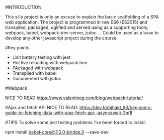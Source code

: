 #INTRODUCTION

This silly project is only an excuse to explain the basic scaffolding of a SPA web application.
The project is programmed in raw ES6 (ES2015) and transpiled, packaged, uglified and served using as a supporting tools; webpack, babel, webpack-dev-server, jsdoc ...
Could be used as a base to develop any other javascript project during the course

#Key points 
* Unit battery testing with jest
* Hot live reloading with webpack hmr
* PAckaged with webpack
* Transpiled with babel
* Documented with jsdoc

#Webpack

NICE TO READ https://www.valentinog.com/blog/webpack-tutorial/

#Ajax and fetch API 
NICE TO READ: https://dev.to/bjhaid_93/beginners-guide-to-fetching-data-with-ajax-fetch-api--asyncawait-3m1l

#TIPS
To solve some jest testing problems I've been forced to install

npm install babel-core@7.0.0-bridge.0 --save-dev

